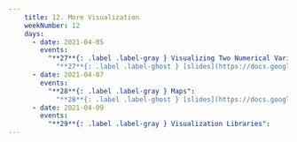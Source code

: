 ```yaml
---
    title: 12. More Visualization
    weekNumber: 12
    days:
      - date: 2021-04-05
        events:
          "**27**{: .label .label-gray } Visualizing Two Numerical Variables":
            "**27**{: .label .label-ghost } [slides](https://docs.google.com/presentation/d/17K9pAJPpvA0qlDAv181R6sXBdkHK6leLrnloRCEgGxA/edit?usp=sharing) • [code](https://datahub.berkeley.edu/hub/user-redirect/git-sync?repo=https://github.com/surajrampure/data-94-sp21&subPath=lecture/lec27/lec27.ipynb) • [code HTML](resources/assets/lecture/lec27/lec27.html) • [QC](https://edstem.org/us/courses/3251/lessons/12282/slides/59720) • readings: [CIT 7.0](https://inferentialthinking.com/chapters/07/Visualization.html)"
      - date: 2021-04-07
        events:
          "**28**{: .label .label-gray } Maps":
            "**28**{: .label .label-ghost } [slides](https://docs.google.com/presentation/d/1nioKYPs0xulH5sk-R2550EXNxyEWF4gnOb9aSgwML7Q/edit?usp=sharing) • [code](https://datahub.berkeley.edu/hub/user-redirect/git-sync?repo=https://github.com/surajrampure/data-94-sp21&subPath=lecture/lec28/lec28.ipynb) • [code HTML](resources/assets/lecture/lec28/lec28.html) • [QC](https://edstem.org/us/courses/3251/lessons/12314/slides/59891) • readings: [CIT 8.5](https://inferentialthinking.com/chapters/08/5/Bike_Sharing_in_the_Bay_Area.html)"
      - date: 2021-04-09
        events:
          "**29**{: .label .label-gray } Visualization Libraries":
---
```


